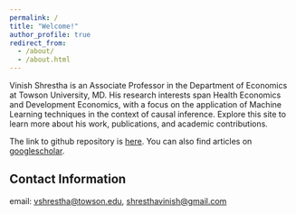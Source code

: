 ```yaml
---
permalink: /
title: "Welcome!"
author_profile: true
redirect_from: 
  - /about/
  - /about.html
---
```


Vinish Shrestha is an Associate Professor in the Department of Economics at Towson University, MD. His research interests span Health Economics and Development Economics, with a focus on the application of Machine Learning techniques in the context of causal inference. Explore this site to learn more about his work, publications, and academic contributions.

The link to github repository is [here](https://github.com/vinishshrest). You can also find articles on [googlescholar](https://scholar.google.com/citations?user=9TIVlAIAAAAJ&hl=en). 

Contact Information
----------------------

email: vshrestha@towson.edu, shresthavinish@gmail.com

